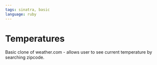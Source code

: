 ```yaml
---
tags: sinatra, basic
language: ruby
---
```


# Temperatures 

Basic clone of weather.com - allows user to see current temperature by searching zipcode.
